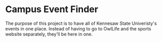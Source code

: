 # Campus Event Finder

The purpose of this project is to have all of Kennesaw State Univeristy's events in one place. Instead of having to go to OwlLife and the sports website separately, they'll be here in one.
